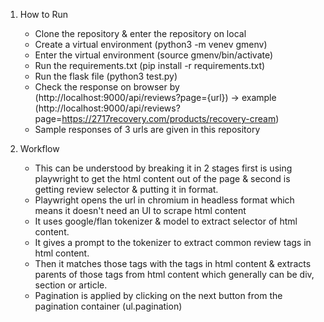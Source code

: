 1) How to Run
	- Clone the repository & enter the repository on local
	- Create a virtual environment (python3 -m venev gmenv)
	- Enter the virtual environment (source gmenv/bin/activate)
	- Run the requirements.txt (pip install -r requirements.txt)
	- Run the flask file (python3 test.py)
	- Check the response on browser by (http://localhost:9000/api/reviews?page={url}) -> example (http://localhost:9000/api/reviews?page=https://2717recovery.com/products/recovery-cream)
	- Sample responses of 3 urls are given in this repository

2) Workflow
	- This can be understood by breaking it in 2 stages first is using playwright to get the html content out of the page & second is getting review selector & putting it in format.
	- Playwright opens the url in chromium in headless format which means it doesn't need an UI to scrape html content
	- It uses google/flan tokenizer & model to extract selector of html content.
	- It gives a prompt to the tokenizer to extract common review tags in html content.
	- Then it matches those tags with the tags in html content & extracts parents of those tags from html content which generally can be div, section or article.
	- Pagination is applied by clicking on the next button from the pagination container (ul.pagination)